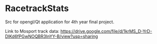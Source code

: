 # RacetrackStats
Src for opengl/Qt application for 4th year final project.

Link to Mosport track data:
https://drive.google.com/file/d/1krMS_D-YrD-DlKd6fPGwNOQBR3InYY-B/view?usp=sharing
